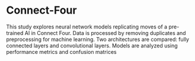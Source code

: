 # Connect-Four
This study explores neural network models replicating moves of a pre-trained AI in Connect Four. Data is processed by removing duplicates and preprocessing for machine learning. Two architectures are compared: fully connected layers and convolutional layers. Models are analyzed using performance metrics and confusion matrices
